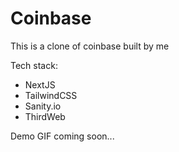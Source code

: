 # Coinbase
This is a clone of coinbase built by me

Tech stack:
- NextJS
- TailwindCSS
- Sanity.io
- ThirdWeb

Demo GIF coming soon...
